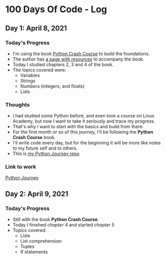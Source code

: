 # 100 Days Of Code - Log

## Day 1: April 8, 2021

### Today's Progress

- I'm using the book [Python Crash Course](https://nostarch.com/pythoncrashcourse2e) to build the foundations.
- The author has [a page with resources](https://ehmatthes.github.io/pcc_2e/regular_index/) to accompany the book.
- Today I studied chapters 2, 3 and 4 of the book.
- The topics covered were:
  - Variables
  - Strings
  - Numbers (integers, and floats)
  - Lists

### Thoughts

- I had studied some Python before, and even took a course on Linux Academy, but now I want to take it seriously and trace my progress.
- That's why I want to start with the basics and build from there.
- For the first month or so of this journey, I'll be following the **Python Crash Course** book.
- I'll write code every day, but for the beginning it will be more like notes to my future self and to others.
- This is [my Python Journey repo](https://github.com/suvo-oko/python-journey)
  
### Link to work

[Python Journey](https://github.com/suvo-oko/python-journey)

## Day 2: April 9, 2021

### Today's Progress

- Still with the book **Python Crash Course**.
- Today I finished *chapter 4* and started *chapter 5*
- Topics covered:
  - Lists
  - List comprehension
  - Tuples
  - If statements
 